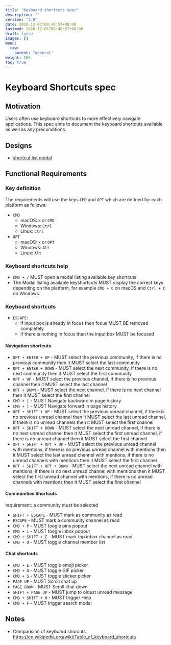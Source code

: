 ```yaml
---
title: "Keyboard shortcuts spec"
description: ""
version: "2.0"
date: 2020-12-01T08:48:57+00:00
lastmod: 2020-12-01T08:48:57+00:00
draft: false
images: []
menu:
  raw:
    parent: "general"
weight: 100
toc: true
---
```


# Keyboard Shortcuts spec

## Motivation

Users often use keyboard shortcuts to more effectively navigate applications. This spec aims to document the keyboard shortcuts available as well as any preconditions.

## Designs

* [shortcut list modal](https://www.figma.com/file/IPpvkpDWabBKJTeo6bFop0/Kuba%E2%8E%9CDesktop?node-id=2457%3A357870)

## Functional Requirements

### Key definition

The requirements will use the keys `CMD` and `OPT` which are defined for each platform as follows:

- `CMD`
    - macOS: `⌘` or `CMD`
    - Windows: `Ctrl`
    - Linux: `Ctrl`
- `OPT`
    - macOS: `⌥` or `OPT`
    - Windows: `Alt`
    - Linux: `Alt`

### Keyboard shortcuts help

- `CMD + /` MUST open a modal listing available key shortcuts
- The Modal listing available keyshortcuts MUST display the correct keys depending on the platform, for example `CMD + C` on macOS and `Ctrl + C` on Windows.

### Keyboard shortcuts

- `ESCAPE`:
    - if input box is already in focus then focus MUST BE removed completely
    - if there is nothing in focus then the input box MUST be focused

#### Navigation shortcuts

- `OPT + ENTER + UP` - MUST select the previous community, if there is no previous community then it MUST select the last community
- `OPT + ENTER + DOWN` - MUST select the next community, if there is no next community then it MUST select the first community
- `OPT + UP` - MUST select the previous channel, if there is no previous channel then it MUST select the last channel
- `OPT + DOWN` - MUST select the next channel, if there is no next channel then it MUST select the first channel
- `CMD + [` - MUST Navigate backward in page history
- `CMD + ]` - MUST Navigate forward in page history
- `OPT + SHIFT + UP` - MUST select the previous unread channel, if there is no previous unread channel then it MUST select the last unread channel, if there is no unread channels then it MUST select the first channel
- `OPT + SHIFT + DOWN` - MUST select the next unread channel, if there is no next unread channel then it MUST select the first unread channel, if there is no unread channel then it MUST select the first channel
- `OPT + SHIFT + OPT + UP` - MUST select the previous unread channel with mentions, if there is no previous unread channel with mentions then it MUST select the last unread channel with mentions, if there is no unread channels with mentions then it MUST select the first channel
- `OPT + SHIFT + OPT + DOWN` - MUST select the next unread channel with mentions, if there is no next unread channel with mentions then it MUST select the first unread channel with mentions, if there is no unread channels with mentions then it MUST select the first channel

#### Communities Shortcuts
requirement: a community must be selected

- `SHIFT + ESCAPE` - MUST mark as community as read
- `ESCAPE` - MUST mark a community channel as read
- `CMD + P` - MUST toogle pins popout
- `CMD + i` - MUST toogle inbox popout
- `CMD + SHIFT + E` - MUST mark top inbox channel as read
- `CMD + U` - MUST toggle channel member list

#### Chat shortcuts

- `CMD + E` - MUST toggle emoji picker 
- `CMD + G` - MUST toggle GIF picker 
- `CMD + S` - MUST toggle sticker picker 
- `PAGE UP` - MUST Scroll chat up
- `PAGE DOWN` - MUST Scroll chat down
- `SHIFT + PAGE UP` - MUST jump to oldest unread message
- `CMD + SHIFT + H` - MUST trigger Help
- `CMD + F` - MUST trigger search modal

## Notes

- Comparision of keyboard shorcuts https://en.wikipedia.org/wiki/Table_of_keyboard_shortcuts
